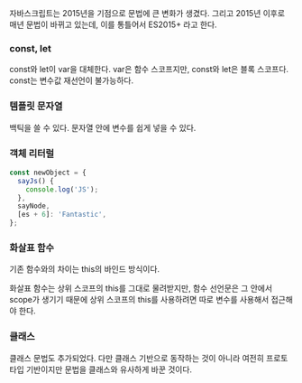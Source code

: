 자바스크립트는 2015년을 기점으로 문법에 큰 변화가 생겼다. 그리고 2015년 이후로 매년 문법이 바뀌고 있는데, 이를 통틀어서 ES2015+ 라고 한다.

### const, let

const와 let이 var을 대체한다.
var은 함수 스코프지만, const와 let은 블록 스코프다.
const는 변수값 재선언이 불가능하다.

### 템플릿 문자열

백틱을 쓸 수 있다. 문자열 안에 변수를 쉽게 넣을 수 있다.

### 객체 리터럴

```JavaScript
const newObject = {
  sayJs() {
    console.log('JS');
  },
  sayNode,
  [es + 6]: 'Fantastic',
};

```

### 화살표 함수

기존 함수와의 차이는 this의 바인드 방식이다.

화살표 함수는 상위 스코프의 this를 그대로 물려받지만, 함수 선언문은 그 안에서 scope가 생기기 때문에 상위 스코프의 this를 사용하려면 따로 변수를 사용해서 접근해야 한다.

### 클래스

클래스 문법도 추가되었다. 다만 클래스 기반으로 동작하는 것이 아니라 여전히 프로토타입 기반이지만 문법을 클래스와 유사하게 바꾼 것이다.

